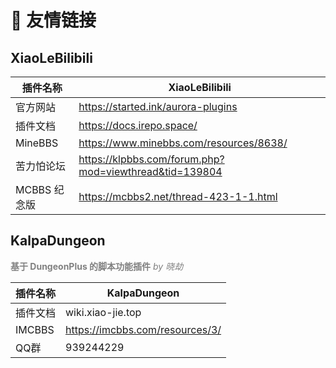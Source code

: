 # 🔗 友情链接

## XiaoLeBilibili

| 插件名称      | XiaoLeBilibili                                         |
|-----------|--------------------------------------------------------|
| 官方网站      | https://started.ink/aurora-plugins                     |
| 插件文档      | https://docs.irepo.space/                              |
| MineBBS   | https://www.minebbs.com/resources/8638/                |
| 苦力怕论坛     | https://klpbbs.com/forum.php?mod=viewthread&tid=139804 |
| MCBBS 纪念版 | https://mcbbs2.net/thread-423-1-1.html                 |

## KalpaDungeon
**<font color=gray>基于 DungeonPlus 的脚本功能插件</font>** _<font color=gray>by 晓劫</font>_

| 插件名称   | KalpaDungeon                    |
|--------|---------------------------------|
| 插件文档   | wiki.xiao-jie.top               |
| IMCBBS | https://imcbbs.com/resources/3/ |
| QQ群    | 939244229                       |